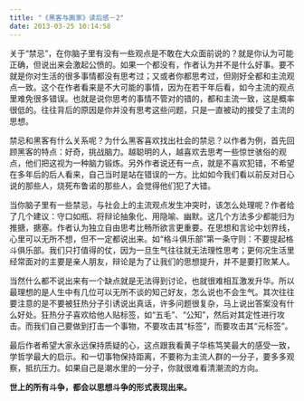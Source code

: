 ```yaml
---
title: "《黑客与画家》读后感－2"
date: 2013-03-25 10:14:58
---
```


关于“禁忌”，在你脑子里有没有一些观点是不敢在大众面前说的？就是你认为可能正确，但说出来会激起公愤的。如果一个都没有，作者认为并不是什么好事。要不就是你对生活的很多事情都没有思考过；又或者你都思考过，但刚好全都和主流观点一致。这个在作者看来是不大可能的事情，因为在若干年后看，如今主流的观点里难免很多错误。也就是说你思考的事情不管对的错的，都和主流一致，这是概率很低的。往往背后的原因是你并没有思考这些问题，只是一直被动的接受了主流的思想。 

禁忌和黑客有什么关系呢？为什么黑客喜欢找出社会的禁忌？以作者为例，首先回顾黑客的特点：好奇，挑战脑力。越聪明的人，越喜欢去思考一些惊世骇俗的观点，他们把这视为一种脑力锻炼。另外作者说还有一点，就是不喜欢犯错，不希望在多年后的后人看来，自己当时是站在错误的一方。比如如今我们看以前反对日心说的那些人，烧死布鲁诺的那些人，会觉得他们犯了大错。 

当你脑子里有一些禁忌，与社会上的主流观点发生冲突时，该怎么处理呢？作者给了几个建议：守口如瓶、将辩论抽象化、用隐喻、幽默。这几个方法多少都能归为推搪，搪塞。作者认为独立自由思考比畅所欲言更重要。在思想和言论中划界线，心里可以无所不想，但不一定都说出来。如“格斗俱乐部”第一条守则：不要提起格斗俱乐部。我们只打值得的仗，因为一旦生气往往就无法理性思考；更何况生活里经常面对的主要是亲人朋友，辩论是为了让我们的思想提升，并不是要打败某人。

当然什么都不说出来有一个缺点就是无法得到讨论，也就很难相互激发升华。所以最理想的是人生中有几位可以无所不谈的知己好友，怎么说也不会生气。其次往往要注意的是不要被狂热分子引诱说出真话，许多问题很复杂，马上说出答案没有什么好处。狂热分子喜欢给他人贴标签，如“五毛”、“公知”，然后对其定性进行攻击。而我们自己要做到打击一个事物，不要攻击其“标签”，而要攻击其“元标签”。 

最后作者希望大家永远保持质疑的心，这点跟我看黄子华栋笃笑最大的感受一致，学哲学最大的启示。和一切事物保持距离，不要称为主流人群的一分子，要多多观察，抵抗压力。如果自己是潮水里的一分子，你就很难看清潮流的方向。

**世上的所有斗争，都会以思想斗争的形式表现出来。**